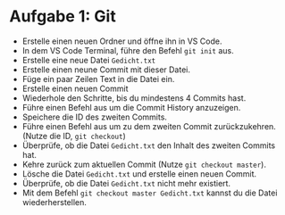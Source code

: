 # Aufgabe 1: Git

- Erstelle einen neuen Ordner und öffne ihn in VS Code.
- In dem VS Code Terminal, führe den Befehl `git init` aus.
- Erstelle eine neue Datei `Gedicht.txt`
- Erstelle einen neune Commit mit dieser Datei.
- Füge ein paar Zeilen Text in die Datei ein.
- Erstelle einen neuen Commit
- Wiederhole den Schritte, bis du mindestens 4 Commits hast.
- Führe einen Befehl aus um die Commit History anzuzeigen.
- Speichere die ID des zweiten Commits.
- Führe einen Befehl aus um zu dem zweiten Commit zurückzukehren. (Nutze die ID, `git checkout`)
- Überprüfe, ob die Datei `Gedicht.txt` den Inhalt des zweiten Commits hat.
- Kehre zurück zum aktuellen Commit (Nutze `git checkout master`).
- Lösche die Datei `Gedicht.txt` und erstelle einen neuen Commit.
- Überprüfe, ob die Datei `Gedicht.txt` nicht mehr existiert.
- Mit dem Befehl `git checkout master Gedicht.txt` kannst du die Datei wiederherstellen.
